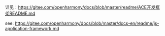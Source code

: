 详见：https://gitee.com/openharmony/docs/blob/master/readme/ACE开发框架README.md

see: https://gitee.com/openharmony/docs/blob/master/docs-en/readme/js-application-framework.md